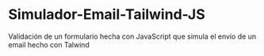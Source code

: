 # Simulador-Email-Tailwind-JS
Validación de un formulario hecha con JavaScript que simula el envío de un email hecho con Talwind
